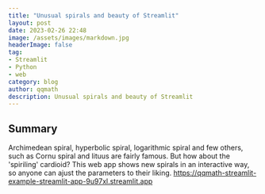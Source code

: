 ```yaml
---
title: "Unusual spirals and beauty of Streamlit"
layout: post
date: 2023-02-26 22:48
image: /assets/images/markdown.jpg
headerImage: false
tag:
- Streamlit
- Python
- web
category: blog
author: qqmath
description: Unusual spirals and beauty of Streamlit
---
```


## Summary
Archimedean spiral, hyperbolic spiral, logarithmic spiral and few others, such as Cornu spiral and lituus are fairly famous. But how about the  'spiriling' cardioid? This web app shows new spirals in an interactive way, so anyone can ajust the parameters to their liking.
https://qqmath-streamlit-example-streamlit-app-9u97xl.streamlit.app
<a href='https://qqmath-streamlit-example-streamlit-app-9u97xl.streamlit.app/'>
